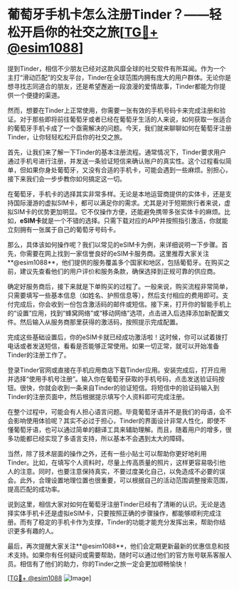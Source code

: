 # 葡萄牙手机卡怎么注册Tinder？——轻松开启你的社交之旅[[TG💪+ @esim1088](https://t.me/s/esim1088)]

提到Tinder，相信不少朋友已经对这款风靡全球的社交软件有所耳闻。作为一个主打“滑动匹配”的交友平台，Tinder在全球范围内拥有庞大的用户群体。无论你是想寻找志同道合的朋友，还是希望邂逅一段浪漫的爱情故事，Tinder都能为你提供一个便捷的渠道。

然而，想要在Tinder上正常使用，你需要一张有效的手机号码卡来完成注册和验证。对于那些即将前往葡萄牙或者已经在葡萄牙生活的人来说，如何获取一张适合的葡萄牙手机卡成了一个亟需解决的问题。今天，我们就来聊聊如何在葡萄牙注册Tinder，让你轻轻松松开启你的社交之旅。

首先，让我们来了解一下Tinder的基本注册流程。通常情况下，Tinder要求用户通过手机号进行注册，并发送一条验证短信来确认账户的真实性。这个过程看似简单，但如果你身处葡萄牙，又没有合适的手机卡，可能会遇到一些麻烦。别担心，接下来我们会一步步教你如何搞定这一切。

在葡萄牙，手机卡的选择其实非常多样。无论是本地运营商提供的实体卡，还是支持国际漫游的虚拟SIM卡，都可以满足你的需求。尤其是对于短期旅行者来说，虚拟SIM卡的优势更加明显。它不仅操作方便，还能避免携带多张实体卡的麻烦。比如，**eSIM卡**就是一个不错的选择。只需下载对应的APP并按照指引激活，你就能立刻拥有一张属于自己的葡萄牙号码卡。

那么，具体该如何操作呢？我们以常见的eSIM卡为例，来详细说明一下步骤。首先，你需要在网上找到一家信誉良好的eSIM卡服务商。这里推荐大家关注**@esim1088**，他们提供的服务覆盖多个国家和地区，包括葡萄牙。在购买之前，建议先查看他们的用户评价和服务条款，确保选择到正规可靠的供应商。

确定好服务商后，接下来就是下单购买的过程了。一般来说，购买流程非常简单，只需要填写一些基本信息（如姓名、护照信息等），然后支付相应的费用即可。支付完成后，你会收到一份包含激活码的邮件或短信。接下来，打开你的智能手机上的“设置”应用，找到“蜂窝网络”或“移动网络”选项，点击进入后选择添加新配置文件。然后输入从服务商那里获得的激活码，按照提示完成配置。

完成这些基础设置后，你的eSIM卡就已经成功激活啦！这时候，你可以试着拨打电话或者发送短信，看看是否能够正常使用。如果一切正常，就可以开始准备Tinder的注册工作了。

登录Tinder官网或直接在手机应用商店下载Tinder应用。安装完成后，打开应用并选择“使用手机号注册”。输入你在葡萄牙获取的手机号码，点击发送验证码按钮。很快，你就会收到一条来自Tinder的验证短信。将短信中的验证码输入到Tinder的注册页面中，然后根据提示填写个人资料即可完成注册。

在整个过程中，可能会有人担心语言问题。毕竟葡萄牙语并不是我们的母语，会不会影响使用体验呢？其实不必过于担心，Tinder的界面设计非常人性化，即使不懂葡萄牙语，也可以通过简单的翻译工具来辅助理解。而且，随着用户的增多，很多功能都已经实现了多语言支持，所以基本不会遇到太大的障碍。

当然，除了技术层面的操作之外，还有一些小贴士可以帮助你更好地利用Tinder。比如，在填写个人资料时，尽量上传高质量的照片，这样更容易吸引他人的注意。同时，也要注意保持真实，不要过度美化自己，以免造成不必要的误会。此外，合理设置地理位置也很重要，可以根据自己的活动范围调整搜索范围，提高匹配的成功率。

说到这里，相信大家对如何在葡萄牙注册Tinder已经有了清晰的认识。无论是选择实体手机卡还是虚拟eSIM卡，只要按照正确的步骤操作，都能够顺利完成注册。而有了稳定的手机卡作为支撑，Tinder的功能才能充分发挥出来，帮助你结识更多有趣的人。

最后，再次提醒大家关注**@esim1088**，他们会定期更新最新的优惠信息和技术支持。如果你有任何疑问或需要帮助，随时可以通过他们的官方账号联系客服人员。相信有了他们的助力，你的Tinder之旅一定会更加顺畅愉快！

[[TG💪+ @esim1088](https://t.me/s/esim1088) ![Image](https://i.postimg.cc/4NQfJmqS/Snipaste-2025-05-13-00-14-12.png)]